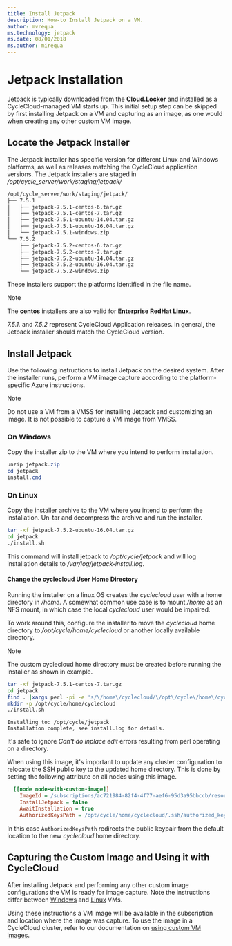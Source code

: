 ```yaml
---
title: Install Jetpack
description: How-to Install Jetpack on a VM.
author: mvrequa
ms.technology: jetpack
ms.date: 08/01/2018
ms.author: mirequa
---
```


# Jetpack Installation

Jetpack is typically downloaded from the **Cloud.Locker** and installed as a
CycleCloud-managed VM starts up. This initial setup step can be skipped by first
installing Jetpack on a VM and capturing as an image, as one would when creating
any other custom VM image.

## Locate the Jetpack Installer

The Jetpack installer has specific version for different Linux and Windows platforms, as well as releases matching the CycleCloud application versions. The Jetpack installers are staged in _/opt/cycle_server/work/staging/jetpack/_

```txt
/opt/cycle_server/work/staging/jetpack/
├── 7.5.1
│   ├── jetpack-7.5.1-centos-6.tar.gz
│   ├── jetpack-7.5.1-centos-7.tar.gz
│   ├── jetpack-7.5.1-ubuntu-14.04.tar.gz
│   ├── jetpack-7.5.1-ubuntu-16.04.tar.gz
│   └── jetpack-7.5.1-windows.zip
└── 7.5.2
    ├── jetpack-7.5.2-centos-6.tar.gz
    ├── jetpack-7.5.2-centos-7.tar.gz
    ├── jetpack-7.5.2-ubuntu-14.04.tar.gz
    ├── jetpack-7.5.2-ubuntu-16.04.tar.gz
    └── jetpack-7.5.2-windows.zip
```

These installers support the platforms identified in the file name.

> [!NOTE]
> The **centos** installers are also valid for **Enterprise RedHat Linux**.

_7.5.1._ and _7.5.2_ represent CycleCloud Application releases. In general, the Jetpack installer should match the CycleCloud version.

## Install Jetpack

Use the following instructions to install Jetpack on the desired system.
After the installer runs, perform a VM image capture according to the
platform-specific Azure instructions.

> [!NOTE]
> Do not use a VM from a VMSS for installing Jetpack and customizing an image. It is not possible to capture a VM image from VMSS.

### On Windows

Copy the installer zip to the VM where you intend to perform installation.

```Powershell
unzip jetpack.zip
cd jetpack
install.cmd
```

### On Linux

Copy the installer archive to the VM where you intend to perform the installation.
Un-tar and decompress the archive and run the installer.

```bash
tar -xf jetpack-7.5.2-ubuntu-16.04.tar.gz
cd jetpack
./install.sh
```

This command will install jetpack to _/opt/cycle/jetpack_ and will log installation
details to _/var/log/jetpack-install.log_.

#### Change the **cyclecloud** User Home Directory

Running the installer on a linux OS creates the *cyclecloud*
user with a home directory in _/home_. A somewhat common use case
is to mount _/home_ as an NFS mount, in which case the local *cyclecloud* user would be impaired.

To work around this, configure the installer to move the *cyclecloud* home directory
to _/opt/cycle/home/cyclecloud_ or another locally available directory.

> [!NOTE]
> The custom cyclecloud home directory must be created before running the installer as shown in example.

```bash
tar -xf jetpack-7.5.1-centos-7.tar.gz
cd jetpack
find . |xargs perl -pi -e 's/\/home\/cyclecloud/\/opt\/cycle\/home\/cyclecloud/'
mkdir -p /opt/cycle/home/cyclecloud
./install.sh
```

```Output
Installing to: /opt/cycle/jetpack
Installation complete, see install.log for details.
```

It's safe to ignore _Can't do inplace edit_ errors resulting from perl operating
on a directory.

When using this image, it's important to update any cluster
configuration to relocate the SSH public key to the updated
home directory. This is done by setting the following attribute
on all nodes using this image.

```ini
  [[node node-with-custom-image]]
    ImageId = /subscriptions/ac721984-82f4-4f77-aef6-95d3a95bbccb/resourceGroups/images-rg/providers/Microsoft.Compute/images/ubuntu-16-jetpack-home
    InstallJetpack = false
    AwaitInstallation = true
    AuthorizedKeysPath = /opt/cycle/home/cyclecloud/.ssh/authorized_keys
```

In this case `AuthorizedKeysPath` redirects the public keypair from
the default location to the new *cyclecloud* home directory.

## Capturing the Custom Image and Using it with CycleCloud

After installing Jetpack and performing any other custom image configurations the
VM is ready for image capture. Note the instructions differ between [Windows](https://docs.microsoft.com/en-us/azure/virtual-machines/windows/capture-image-resource)
and [Linux](https://docs.microsoft.com/en-us/azure/virtual-machines/linux/capture-image) VMs.

Using these instructions a VM image will be available in the subscription
and location where the image was capture. To use the image
in a CycleCloud cluster, refer to our documentation on [using custom
VM images](~/cluster-references/nodes-in-cluster-templates.md).
